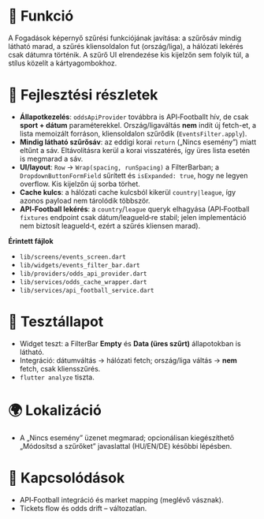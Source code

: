 # 🎯 Funkció

A Fogadások képernyő szűrési funkciójának javítása: a szűrősáv mindig látható marad, a szűrés kliensoldalon fut (ország/liga), a hálózati lekérés csak dátumra történik. A szűrő UI elrendezése kis kijelzőn sem folyik túl, a stílus közelít a kártyagombokhoz.

# 🧠 Fejlesztési részletek

* **Állapotkezelés**: `oddsApiProvider` továbbra is API‑Footballt hív, de csak **sport + dátum** paraméterekkel. Ország/ligaváltás **nem** indít új fetch-et, a lista memoizált forráson, kliensoldalon szűrődik (`EventsFilter.apply`).
* **Mindig látható szűrősáv**: az eddigi korai `return` („Nincs esemény”) miatt eltűnt a sáv. Eltávolításra kerül a korai visszatérés, így üres lista esetén is megmarad a sáv.
* **UI/layout**: `Row` → `Wrap(spacing, runSpacing)` a FilterBarban; a `DropdownButtonFormField` sűrített és `isExpanded: true`, hogy ne legyen overflow. Kis kijelzőn új sorba törhet.
* **Cache kulcs**: a hálózati cache kulcsból kikerül `country|league`, így azonos payload nem tárolódik többször.
* **API‑Football lekérés**: a `country`/`league` queryk elhagyása (API‑Football `fixtures` endpoint csak dátum/leagueId‑re stabil; jelen implementáció nem biztosít leagueId‑t, ezért a szűrés kliensen marad).

**Érintett fájlok**

* `lib/screens/events_screen.dart`
* `lib/widgets/events_filter_bar.dart`
* `lib/providers/odds_api_provider.dart`
* `lib/services/odds_cache_wrapper.dart`
* `lib/services/api_football_service.dart`

# 🧪 Tesztállapot

* Widget teszt: a FilterBar **Empty** és **Data (üres szűrt)** állapotokban is látható.
* Integráció: dátumváltás → hálózati fetch; ország/liga váltás → **nem** fetch, csak kliensszűrés.
* `flutter analyze` tiszta.

# 🌍 Lokalizáció

* A „Nincs esemény” üzenet megmarad; opcionálisan kiegészíthető „Módosítsd a szűrőket” javaslattal (HU/EN/DE) későbbi lépésben.

# 📎 Kapcsolódások

* API‑Football integráció és market mapping (meglévő vásznak).
* Tickets flow és odds drift – változatlan.
